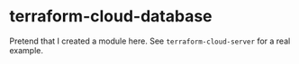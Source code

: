 # terraform-cloud-database

Pretend that I created a module here. See `terraform-cloud-server` for a real example.